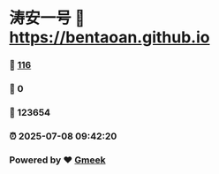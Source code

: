 # 涛安一号 :link: https://bentaoan.github.io 
### :page_facing_up: [116](https://bentaoan.github.io/tag.html) 
### :speech_balloon: 0 
### :hibiscus: 123654 
### :alarm_clock: 2025-07-08 09:42:20 
### Powered by :heart: [Gmeek](https://github.com/Meekdai/Gmeek)
